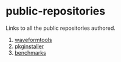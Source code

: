 # public-repositories
Links to all the public repositories authored.


1. [waveformtools](https://gitlab.com/vaishakp/waveformtools)
2. [pkginstaller](https://gitlab.com/vaishakp/pkginstaller/)
3. [benchmarks](https://gitlab.com/vaishakp/benchmarks)
